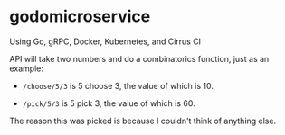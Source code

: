 # godomicroservice
Using Go, gRPC, Docker, Kubernetes, and Cirrus CI

API will take two numbers and do a combinatorics function, just as an example:

* ``/choose/5/3`` is 5 choose 3, the value of which is 10.

* ``/pick/5/3`` is 5 pick 3, the value of which is 60.

The reason this was picked is because I couldn't think of anything else.